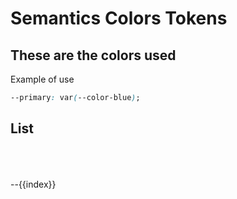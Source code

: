 # Semantics Colors Tokens

## These are the colors used

Example of use

```css
--primary: var(--color-blue);
```

## List

<script setup lang="ts">

const themeList = {
  'primary-color': 'var(--color-blue)',
  'text-default-color': 'var(--color-white)',
  'error-color': 'var(--color-red)',
  'valid-color': 'var(--color-green)',
  'info-color': 'var(--color-orange)',
  'action-color': 'var(--action-color)',
  'icon-default-color': 'var(--color-grey-10)',
  'panel-background-header': 'var(--color-grey-60)',
  'panel-background-body': 'var(--color-grey-50)',
  'panel-background-separator': 'var(--color-grey-20)',
  'panel-background-alternative': 'var(--color-grey-30)',
  'input-background': 'var(--color-grey-55)',
  'background': 'var(--color-grey-55)',

  'background-main': 'var(--background-main)',
  'background-section': 'var(--background-section)',
  'background-card': 'var(--background-card)',
  'background-card-hover': 'var(--background-card-hover)',
  'color-text': 'var(--color-text)',
  'color-text-secondary': 'var(--color-text-secondary)',
  'background-info': 'var(--background-info)',
  'background-info-text': 'var(--background-info-text)',
  'border-card': 'var(--border-card)',
  'shadow-card' :  'var(--shadow-card)',
  'background-input': 'var(--background-input)',
}

</script>
<div class="colorContainer">
<copyContainer v-for="(item, index) in themeList" :copyContent="`var(--${index})`">
    <div class="blockColor" :style="{
        'backgroundColor': item
    }" >
    </div>
    --{{index}}
</copyContainer >
</div>

<style>
    .blockColor{
        width: 120px;
        height: 50px;
    }
    .colorContainer{
        display: grid;
        grid-template-columns: 1fr 1fr  1fr;
        column-gap: 15px;
    }

    </style>
